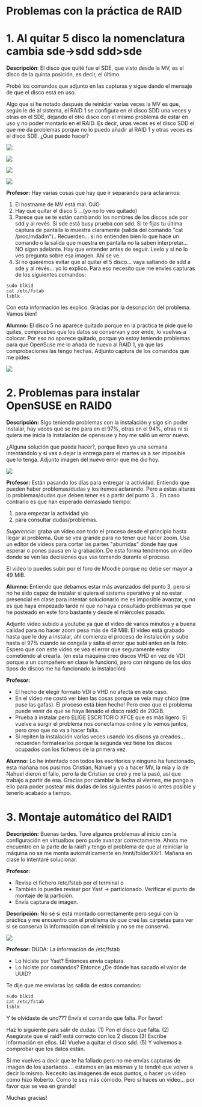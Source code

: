 
# Problemas con la práctica de RAID

# 1. Al quitar 5 disco la nomenclatura cambia sde->sdd sdd>sde

**Descripción**: El disco que quité fue el SDE, que visto desde la MV, es el disco de la quinta posición, es decir, el último.

Probé los comandos que adjunto en las capturas y sigue dando el mensaje de que el disco está en uso.

Algo que si he notado después de reiniciar varias veces la MV es que, según le dé al sistema, el RAID 1 se configura en el disco SDD una veces y otras en el SDE, dejando el otro disco con el mismo problema de estar en uso y no poder montarlo en el RAID. Es decir, unas veces es el disco SDD el que me da problemas porque no lo puedo añadir al RAID 1 y otras veces es el disco SDE. ¿Qué puedo hacer?

![](01/vbox-discos.png)

![](01/vbox-ficheros.png)

![](01/mv-particiones.png)

![](01/mv-comandos.png)

**Profesor:**
Hay varias cosas que hay que ir separando para aclararnos:
1) El hostname de MV está mal. OJO
2) Hay que quitar el disco 5 ...(yo no lo veo quitado)
3) Parece que se te están cambiando los nombres de los discos sde por sdd y al revés. Si sde está busy prueba con sdd. Si te fijas tu última captura de pantalla lo muestra claramente (salida del comando "cat /proc/mdadm").. Recuerden... si no entienden bien lo que hace un comando o la salida que muestra en pantalla no la saben interpretar... NO sigan adelante. Hay que entender antes de seguir. Leelo y si no lo ves pregunta sobre esa imagen. Ahí se ve.
4) Si no queremos evitar que al quitar el 5 disco... vaya saltando de sdd a sde y al revés... yo lo explico. Para eso necesito que me envíes capturas de los siguientes comandos:

```
sudo blkid
cat /etc/fstab
lsblk
```

Con esta información les explico. Gracias por la descripción del problema. Vamos bien!

**Alumno:** El disco 5 no aparece quitado porque en la práctica te pide que lo quites, compruebes que los datos se conservan y por ende, lo vuelvas a colocar. Por eso no aparece quitado, porque yo estoy teniendo problemas para que OpenSuse me lo añada de nuevo al RAID 1, ya que las comprobaciones las tengo hechas. Adjunto captura de los comandos que me pides:

![](01/mv-uuid.png)

# 2. Problemas para instalar OpenSUSE en RAID0

**Descripción:** Sigo teniendo problemas con la instalación y sigo sin poder instalar, hay veces que se me para en el 97%, otras en el 94%, otras ni si quiera me inicia la instalación de opensuse y hoy me salió un error nuevo.

¿Alguna solución que pueda hacer?, porque llevo ya una semana intentándolo y si vas a dejar la entrega para el martes va a ser imposible que lo tenga. Adjunto imagen del nuevo error que me dio hoy.

![](02/mv-instalacion-raid0.png)

**Profesor:** Están pasando los días para entregar la actividad.
Entiendo que pueden haber problemas/dudas y los iremos aclarando. Pero a estas alturas lo problemas/dudas que deben tener es a partir del punto 3...
En caso contrario es que han esperado demasiado tiempo:
1. para empezar la actividad y/o
2. para consultar dudas/problemas.

_Sugerencia_: graba un vídeo con todo el proceso desde el principio hasta llegar al problema. Que se vea grande para no tener que hacer zoom. Usa un editor de vídeos para cortar las partes "aburridas" donde hay que esperar o pones pausa en la grabación. De esta forma tendremos un vídeo donde se ven las decisiones que vas tomando durante el proceso.

El vídeo lo puedes subir por el foro de Moodle porque no debe ser mayor a 49 MiB.

**Alumno:** Entiendo que debamos estar más avanzados del punto 3, pero si no he sido capaz de instalar si quiera el sistema operativo y al no estar presencial en clase para intentar solucionarlo me es imposible avanzar, y no es que haya empezado tarde ni que no haya consultado problemas ya que he posteado en este foro bastante y desde el miércoles pasado.

Adjunto video subido a youtube ya que el video de varios minutos y a buena calidad para no hacer zoom pesa más de 49 MiB. El vídeo está grabado hasta que le doy a instalar, ahí comienza el proceso de instalación y sube hasta el 97% cuando se congela y salta el error que subí antes en la foto. Espero que con este vídeo se vea el error que seguramente estoy cometiendo al crearla. (en esta máquina creo discos VHD en vez de VDI porque a un compañero en clase le funcionó, pero con ninguno de los dos tipos de discos me ha funcionado la instalación)

**Profesor:**
* El hecho de elegir formato VDI o VHD no afecta en este caso.
* En el vídeo me costó ver bien las cosas porque se veía muy chico (me puse las gafas). El proceso está bien hecho! Pero creo que el problema puede venir de que se haya llenado el disco raid0 de 20GiB.
* Prueba a instalar pero ELIGE ESCRITORIO XFCE que es más ligero. Si vuelve a surgir el problema nos conectamos online y lo vemos juntos, pero creo que no va a hacer falta.
* Si repiten la instalación varias veces usando los discos ya creados... recuerden formatearlos porque la segunda vez tiene los discos ocupados con los ficheros de la primera vez.

**Alumno:** Lo he intentado con todos los escritorios y ninguno ha funcionado, esta mañana nos pusimos Cristian, Nahuel y yo a hacer MV, la mía y la de Nahuel dieron el fallo, pero la de Cristian se creó y me la pasó, así que trabajo a partir de esa. Gracias por cambiar la fecha al viernes, me pongo a ello para poder postear mis dudas de los siguientes pasos lo antes posible y tenerlo acabado a tiempo.

# 3. Montaje automático del RAID1

**Descripción:** Buenas tardes. Tuve algunos problemas al inicio con la configuración en virtualbox pero pude avanzar correctamente. Ahora me encuentro en la parte de la raid1 y tengo el problema de que al reiniciar la máquina no se me monta automáticamente en /mnt/folderXXr1. Mañana en clase lo intentaré solucionar.

**Profesor:**
* Revisa el fichero /etc/fstab por el terminal o
* También lo puedes revisar por Yast -> particionado. Verificar el punto de montaje de la partición.
* Envía captura de imagen.

**Descripción:** No sé si está montado correctamente pero seguí con la práctica y me encuentro con el problema de que creé las carpetas para ver si se conserva la información con el reinicio y no se me conservó.

![](04/etcfstab.png)

**Profesor:**
DUDA:
La información de /etc/fstab
* Lo hiciste por Yast? Entonces envía captura.
* Lo hiciste por comandos? Entonce ¿De dónde has sacado el valor de UUID?

Te dije que me enviaras las salida de estos comandos:
```
sudo blkid
cat /etc/fstab
lsblk
```

Y te olvidaste de uno??? Envía el comando que falta. Por favor!

Haz lo siguiente para salir de dudas:
(1) Pon el disco que falta.
(2) Asegúrate que el raid1 está correcto con los 2 discos
(3) Escribe información en ellos.
(4) Vuelve a quitar el disco sdd.
(5) Y volvemos a comprobar que los datos están.

Si me vuelves a decir que te ha fallado pero no me envías capturas de imagen de los apartados ... estamos en las mismas y te tendré que volver a decir lo mismo. Necesito las imágenes de esos puntos, o hacer un vídeo como hizo Roberto. Como te sea más cómodo. Pero si haces un vídeo... por favor que se vea en grande!

Muchas gracias!
